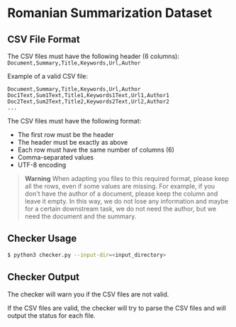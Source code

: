 # Romanian Summarization Dataset

## CSV File Format
The CSV files must have the following header (6 columns):
`Document,Summary,Title,Keywords,Url,Author`

Example of a valid CSV file:
```csv
Document,Summary,Title,Keywords,Url,Author
Doc1Text,Sum1Text,Title1,Keywords1Text,Url1,Author1
Doc2Text,Sum2Text,Title2,Keywords2Text,Url2,Author2
...
```

The CSV files must have the following format:
- The first row must be the header
- The header must be exactly as above
- Each row must have the same number of columns (6)
- Comma-separated values
- UTF-8 encoding

> **Warning**
> When adapting you files to this required format, please keep all the rows, even if some values are missing. For example, if you don't have the author of a document, please keep the column and leave it empty. In this way, we do not lose any information and maybe for a certain downstream task, we do not need the author, but we need the document and the summary.

## Checker Usage
```sh
$ python3 checker.py --input-dir=<input_directory>
```

## Checker Output
The checker will warn you if the CSV files are not valid.

If the CSV files are valid, the checker will try to parse the CSV files and will output the status for each file.
